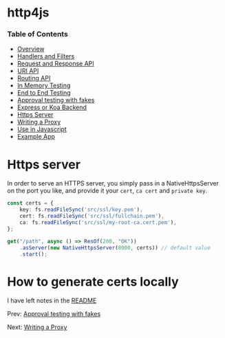 # http4js

### Table of Contents

- [Overview](/http4js/#basics)
- [Handlers and Filters](/http4js/Handlers-and-filters/#handlers-and-filters)
- [Request and Response API](/http4js/Request-and-response-api/#request-and-response-api)
- [URI API](/http4js/Uri-api/#uri-api)
- [Routing API](/http4js/Routing-api/#routing-api)
- [In Memory Testing](/http4js/In-memory-testing/#in-memory-testing)
- [End to End Testing](/http4js/End-to-end-testing/#end-to-end-testing)
- [Approval testing with fakes](/http4js/Approval-testing-with-fakes/#approval-testing-with-fakes)
- [Express or Koa Backend](/http4js/Express-or-koa-backend/#express-or-koa-backend)
- [Https Server](/http4js/Https-server/#https-server)
- [Writing a Proxy](/http4js/Proxy/#proxy)
- [Use in Javascript](/http4js/Use-in-javascript/#how-to-require-and-use-http4js-in-js)
- [Example App](https://github.com/TomShacham/http4js-eg)

# Https server

In order to serve an HTTPS server, you simply pass in a NativeHttpsServer
on the port you like, and provide it your `cert`, `ca cert` and `private key`.


```typescript
const certs = {
    key: fs.readFileSync('src/ssl/key.pem'),
    cert: fs.readFileSync('src/ssl/fullchain.pem'),
    ca: fs.readFileSync('src/ssl/my-root-ca.cert.pem'),
};

get("/path", async () => ResOf(200, "OK"))
    .asServer(new NativeHttpsServer(8000, certs)) // default value
    .start();
```

# How to generate certs locally

I have left notes in the [README](https://github.com/TomShacham/http4js/blob/master/README.md#running-https-server-tests)


Prev: [Approval testing with fakes](/http4js/Approval-testing-with-fakes/#approval-testing-with-fakes)

Next: [Writing a Proxy](/http4js/Proxy/#proxy)
